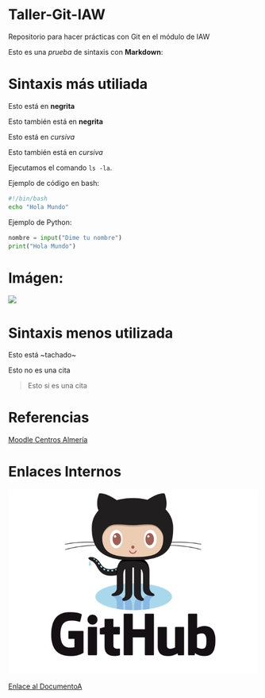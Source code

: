 # Taller-Git-IAW

Repositorio para hacer prácticas con Git en el módulo de IAW

Esto es una *prueba* de sintaxis con **Markdown**:

# Sintaxis más utiliada
Esto está en **negrita**

Esto también está en __negrita__


Esto está en *cursiva*

Esto también está en _cursiva_

Ejecutamos el comando `ls -la`.

Ejemplo de código en bash:

```bash
#!/bin/bash
echo "Hola Mundo"
```

Ejemplo de Python:

```python
nombre = input("Dime tu nombre")
print("Hola Mundo")
```

# Imágen:

[![](https://www.diariodealmeria.es/temas/10-pueblos-Almeria-debes-visitar/imagenes/portada.jpg)](https://educacionadistancia.juntadeandalucia.es/centros/almeria/course/view.php?id=1489)

# Sintaxis menos utilizada
Esto está ~tachado~

Esto no es una cita
> Esto si es una cita

# Referencias

[Moodle Centros Almería](https://educacionadistancia.juntadeandalucia.es/centros/almeria/course/view.php?id=1489)


# Enlaces Internos

![](images/GitHub-Octocat.jpg)

[Enlace al DocumentoA](DocumentoA.md)
